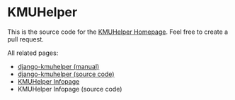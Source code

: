 # KMUHelper

This is the source code for the [KMUHelper Homepage](https://rafaelurben.ch/kmuhelper). Feel free to create a pull request.

All related pages:

- [django-kmuhelper (manual)](https://rafaelurben.ch/django-kmuhelper)
- [django-kmuhelper (source code)](https://github.com/rafaelurben/django-kmuhelper)
- [KMUHelper Infopage](https://rafaelurben.ch/kmuhelper)
- KMUHelper Infopage (source code)
